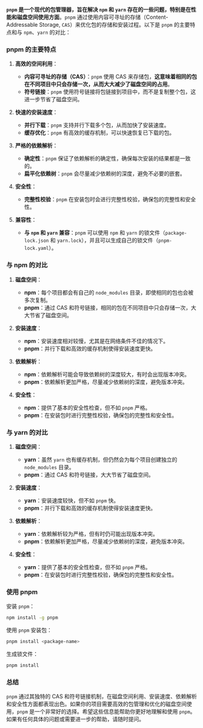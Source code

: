 **`pnpm` 是一个现代的包管理器，旨在解决 `npm` 和 `yarn` 存在的一些问题，特别是在性能和磁盘空间使用方面**。`pnpm` 通过使用内容可寻址的存储（Content-Addressable Storage, `CAS`）来优化包的存储和安装过程。以下是 `pnpm` 的主要特点和与 `npm`、`yarn` 的对比：

### pnpm 的主要特点

1. **高效的空间利用**：

   - **内容可寻址的存储（CAS）**：`pnpm` 使用 CAS 来存储包，**这意味着相同的包在不同项目中只会存储一次，从而大大减少了磁盘空间的占用**。
   - **符号链接**：`pnpm` 使用符号链接将包链接到项目中，而不是复制整个包，这进一步节省了磁盘空间。

2. **快速的安装速度**：
   - **并行下载**：`pnpm` 支持并行下载多个包，从而加快了安装速度。
   - **缓存优化**：`pnpm` 有高效的缓存机制，可以快速恢复已下载的包。

3. **严格的依赖解析**：
   - **确定性**：`pnpm` 保证了依赖解析的确定性，确保每次安装的结果都是一致的。
   - **扁平化依赖树**：`pnpm` 会尽量减少依赖树的深度，避免不必要的嵌套。

4. **安全性**：
   - **完整性校验**：`pnpm` 在安装包时会进行完整性校验，确保包的完整性和安全性。

5. **兼容性**：
   - **与 `npm` 和 `yarn` 兼容**：`pnpm` 可以使用 `npm` 和 `yarn` 的锁文件（`package-lock.json` 和 `yarn.lock`），并且可以生成自己的锁文件（`pnpm-lock.yaml`）。

### 与 npm 的对比

1. **磁盘空间**：
   - **npm**：每个项目都会有自己的 `node_modules` 目录，即使相同的包也会被多次复制。
   - **pnpm**：通过 CAS 和符号链接，相同的包在不同项目中只会存储一次，大大节省了磁盘空间。

2. **安装速度**：
   - **npm**：安装速度相对较慢，尤其是在网络条件不佳的情况下。
   - **pnpm**：并行下载和高效的缓存机制使得安装速度更快。

3. **依赖解析**：
   - **npm**：依赖解析可能会导致依赖树的深度较大，有时会出现版本冲突。
   - **pnpm**：依赖解析更加严格，尽量减少依赖树的深度，避免版本冲突。

4. **安全性**：
   - **npm**：提供了基本的安全性检查，但不如 `pnpm` 严格。
   - **pnpm**：在安装包时进行完整性校验，确保包的完整性和安全性。

### 与 yarn 的对比

1. **磁盘空间**：
   - **yarn**：虽然 `yarn` 也有缓存机制，但仍然会为每个项目创建独立的 `node_modules` 目录。
   - **pnpm**：通过 CAS 和符号链接，大大节省了磁盘空间。

2. **安装速度**：
   - **yarn**：安装速度较快，但不如 `pnpm` 快。
   - **pnpm**：并行下载和高效的缓存机制使得安装速度更快。

3. **依赖解析**：
   - **yarn**：依赖解析较为严格，但有时仍可能出现版本冲突。
   - **pnpm**：依赖解析更加严格，尽量减少依赖树的深度，避免版本冲突。

4. **安全性**：
   - **yarn**：提供了基本的安全性检查，但不如 `pnpm` 严格。
   - **pnpm**：在安装包时进行完整性校验，确保包的完整性和安全性。

### 使用 pnpm

安装 `pnpm`：

```sh
npm install -g pnpm
```

使用 `pnpm` 安装包：

```sh
pnpm install <package-name>
```

生成锁文件：

```sh
pnpm install
```

### 总结

`pnpm` 通过其独特的 CAS 和符号链接机制，在磁盘空间利用、安装速度、依赖解析和安全性方面都表现出色。如果你的项目需要高效的包管理和优化的磁盘空间使用，`pnpm` 是一个非常好的选择。希望这些信息能帮助你更好地理解和使用 `pnpm`。如果有任何具体的问题或需要进一步的帮助，请随时提问。
